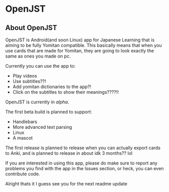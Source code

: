 # OpenJST

## About OpenJST

OpenJST is Android(and soon Linux) app for Japanese Learning that is aiming to be fully Yomitan compatible.
This basically means that when you use cards that are made for Yomitan, they are going to look exactly the same as ones you made on pc.

Currently you can use the app to:

- Play videos
- Use subtitles??!
- Add yomitan dictionaries to the app?!
- Click on the subtitles to show their meanings????!!

OpenJST is currently in *alpha*.

The first beta build is planned to support:

- Handlebars
- More advanced text parsing
- Linux
- A mascot

The first release is planned to release when you can actually export cards to Anki, and is planned to release in about idk 3 months?? lol

If you are interested in using this app, please do make sure to report any problems you find with the app in the Issues section, or heck, you can even contribute code.

Alright thats it I guess see you for the next readme update



